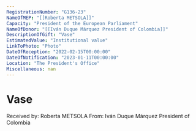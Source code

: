 ```yaml
---
RegistrationNumber: "G136-23"
NameOfMEP: "[[Roberta METSOLA]]"
Capacity: "President of the European Parliament"
NameOfDonor: "[[Iván Duque Márquez President of Colombia]]"
DescriptionOfGift: "Vase"
EstimatedValue: "Institutional value"
LinkToPhoto: "Photo"
DateOfReception: "2022-02-15T00:00:00"
DateOfNotification: "2023-01-11T00:00:00"
Location: "The President's Office"
Miscellaneous: nan
---
```


# Vase

Received by: Roberta METSOLA
From: Iván Duque Márquez President of Colombia
